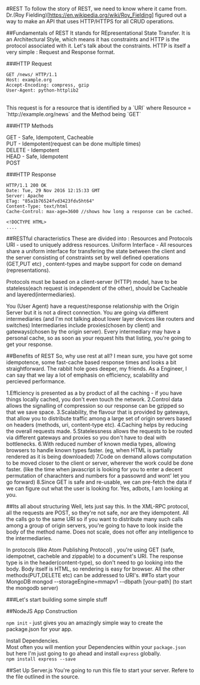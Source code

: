 #REST
To follow the story of REST, we need to know where it came from. Dr.(Roy Fielding)[https://en.wikipedia.org/wiki/Roy_Fielding] figured out a way to make an API that uses HTTP/HTTPS for all CRUD operations. </br>

##Fundamentals of REST 
It stands for REpresentational State Transfer. It is an Architectural Style, which means it has constraints and HTTP is the protocol associated with it. Let's talk about the constraints.
HTTP is itself a very simple : Request and Response format.</br>

###HTTP Request
```
GET /news/ HTTP/1.1
Host: example.org
Accept-Encoding: compress, gzip
User-Agent: python-httplib2 
```
</br>
This request is for a resource that is identified by a `URI` where Resource = `http://example.org/news` and the Method being `GET`</br>

###HTTP Methods

GET - Safe, Idempotent, Cacheable</br>
PUT - Idempotent(request can be done multiple times)</br>
DELETE - Idempotent</br>
HEAD - Safe, Idempotent </br>
POST</br>

###HTTP Response
```
HTTP/1.1 200 OK
Date: Tue, 29 Nov 2016 12:15:33 GMT
Server: Apache
ETag: "85a1b76524fvd3423fdv5ht64"
Content-Type: text/html
Cache-Control: max-age=3600 //shows how long a response can be cached.

<!DOCTYPE HTML>
....
```

##RESTful characteristics 
These are divided into : Resources and Protocols
URI - used to uniquely address resources.
Uniform Interface - All resources share a uniform interface for transfering the state between the client and the server consisting of constraints set by well defined operations (GET,PUT etc) , 
content-types and maybe support for code on demand (representations).

Protocols must be based on a client-server (HTTP) model, have to be stateless(each request is independent of the other), should be Cacheable and layered(intermediaries). 

You (User Agent) have a request/response relationship with the Origin Server but it is not a direct connection. You are going via different intermediaries (and I'm not talking about lower layer devices like routers and switches)
Intermediaries include proxies(chosen by client) and gateways(chosen by the origin server). Every intermediary may have a personal cache, so as soon as your request hits that listing, you're going to get your response.

##Benefits of REST 
So, why use rest at all? I mean sure, you have got some idempotence, some fast-cache based response times and looks a bit straightforward. The rabbit hole goes deeper, my friends.
As a Engineer, I can say that we lay a lot of emphasis on efficiency, scalability and percieved performance. 

1.Efficiency is presented as a by product of all the caching - if you have things locally cached, you don't even touch the network. 
2.Control data allows the signalling of compression so our response can be gzipped so that we save space.
3.Scalability, the flavour that is provided by gateways, that allow you to distribute traffic among a large set of origin servers based on headers (methods, uri, content-type etc). 
4.Caching helps by reducing the overall requests made. 
5.Statelessness allows the requests to be routed via different gateways and proxies so you don't have to deal with bottlenecks.
6.With reduced number of known media types, allowing browsers to handle known types faster. (eg, when HTML is partially rendered as it is being downloaded)
7.Code on demand allows computation to be moved closer to the client or server, wherever the work could be done faster. (like the time when javascript is looking for you to enter a decent permutation of charachters and numbers for a passowrd and wont' let you go forward)
8.Since GET is safe and re-usable, we can pre-fetch the data if we can figure out what the user is looking for. Yes, adbots, I am looking at you.

##Its all about structuring
Well, lets just say this. In the XML-RPC protocol, all the requests are POST, so they're not safe, nor are they idempotent.
All the calls go to the same URI so if you want to distribute many such calls among a group of origin servers, you're going to have to look inside the body of the method name. Does not scale, does not offer any intelligence to the intermediaries.

In protocols (like Atom Publishing Protocol) , you're using GET (safe, idempotnet, cacheble and zippable) to a document's URI. The response type is in the header(content-type), so don't need to go looking into the body.
Body itself is HTML, so rendering is easy for browser. All the other methods(PUT,DELETE etc) can be addressed to URI's.
##To start your MongoDB 
mongod --storageEngine=mmapv1 --dbpath [your-path] (to start the mongodb server)


###Let's start building some simple stuff

##NodeJS App Construction

`npm init` -  just gives you an amazingly simple way to create the package.json for your app.</br>

Install Dependencies.</br> 
Most often you will mention your Dependencies within your `package.json` but here I'm just going to go ahead and install `express` globally. </br>
`npm install express --save`

##Set Up Server.js 
You're going to run this file to start your server. Refere to the file outlined in the source. 

